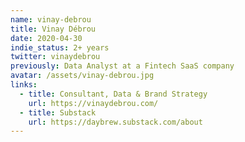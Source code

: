 ```yaml
---
name: vinay-debrou
title: Vinay Débrou
date: 2020-04-30
indie_status: 2+ years
twitter: vinaydebrou
previously: Data Analyst at a Fintech SaaS company
avatar: /assets/vinay-debrou.jpg
links:
  - title: Consultant, Data & Brand Strategy
    url: https://vinaydebrou.com/
  - title: Substack
    url: https://daybrew.substack.com/about
---
```


